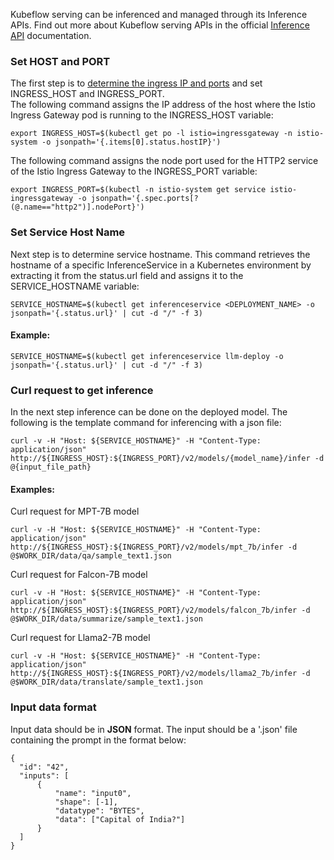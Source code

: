 Kubeflow serving can be inferenced and managed through its Inference APIs. Find out more about Kubeflow serving APIs in the official [Inference API](https://kserve.github.io/website/0.8/modelserving/v1beta1/torchserve/#model-inference) documentation.

### Set HOST and PORT  
The first step is to [determine the ingress IP and ports](https://kserve.github.io/website/0.8/get_started/first_isvc/#4-determine-the-ingress-ip-and-ports) and set INGRESS_HOST and INGRESS_PORT.  
The following command assigns the IP address of the host where the Istio Ingress Gateway pod is running to the INGRESS_HOST variable:  
```
export INGRESS_HOST=$(kubectl get po -l istio=ingressgateway -n istio-system -o jsonpath='{.items[0].status.hostIP}')
```  
The following command assigns the node port used for the HTTP2 service of the Istio Ingress Gateway to the INGRESS_PORT variable:
```
export INGRESS_PORT=$(kubectl -n istio-system get service istio-ingressgateway -o jsonpath='{.spec.ports[?(@.name=="http2")].nodePort}')
```

### Set Service Host Name
Next step is to determine service hostname. 
This command retrieves the hostname of a specific InferenceService in a Kubernetes environment by extracting it from the status.url field and assigns it to the SERVICE_HOSTNAME variable:
```
SERVICE_HOSTNAME=$(kubectl get inferenceservice <DEPLOYMENT_NAME> -o jsonpath='{.status.url}' | cut -d "/" -f 3)
```
#### Example:
```
SERVICE_HOSTNAME=$(kubectl get inferenceservice llm-deploy -o jsonpath='{.status.url}' | cut -d "/" -f 3)
```

### Curl request to get inference
In the next step inference can be done on the deployed model.
The following is the template command for inferencing with a json file:
```
curl -v -H "Host: ${SERVICE_HOSTNAME}" -H "Content-Type: application/json" http://${INGRESS_HOST}:${INGRESS_PORT}/v2/models/{model_name}/infer -d @{input_file_path}
```
#### Examples:  
Curl request for MPT-7B model
```
curl -v -H "Host: ${SERVICE_HOSTNAME}" -H "Content-Type: application/json" http://${INGRESS_HOST}:${INGRESS_PORT}/v2/models/mpt_7b/infer -d @$WORK_DIR/data/qa/sample_text1.json
```
Curl request for Falcon-7B model
```
curl -v -H "Host: ${SERVICE_HOSTNAME}" -H "Content-Type: application/json" http://${INGRESS_HOST}:${INGRESS_PORT}/v2/models/falcon_7b/infer -d @$WORK_DIR/data/summarize/sample_text1.json
```
Curl request for Llama2-7B model
```
curl -v -H "Host: ${SERVICE_HOSTNAME}" -H "Content-Type: application/json" http://${INGRESS_HOST}:${INGRESS_PORT}/v2/models/llama2_7b/infer -d @$WORK_DIR/data/translate/sample_text1.json
```

### Input data format
Input data should be in **JSON** format. The input should be a '.json' file containing the prompt in the format below:
```
{
  "id": "42",
  "inputs": [
      {
          "name": "input0",
          "shape": [-1],
          "datatype": "BYTES",
          "data": ["Capital of India?"]
      }
  ]
}
```